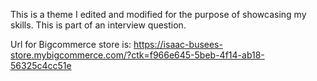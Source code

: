 This is a theme I edited and modified for the purpose of showcasing my skills. 
This is part of an interview question.

Url for Bigcommerce store is: https://isaac-busees-store.mybigcommerce.com/?ctk=f966e645-5beb-4f14-ab18-56325c4cc51e